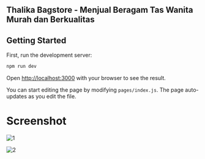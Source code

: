 ## Thalika Bagstore - Menjual Beragam Tas Wanita Murah dan Berkualitas

## Getting Started

First, run the development server:

```bash
npm run dev
```

Open [http://localhost:3000](http://localhost:3000) with your browser to see the result.

You can start editing the page by modifying `pages/index.js`. The page auto-updates as you edit the file.

# Screenshot

![1](https://user-images.githubusercontent.com/24485827/219393234-3b9af606-d79e-47a7-9733-838a48191879.JPG)

![2](https://user-images.githubusercontent.com/24485827/219393810-bc2dcad3-0600-4349-b7d9-674a34b94308.JPG)
